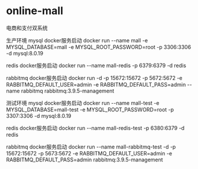 # online-mall
电商和支付双系统

生产环境
mysql docker服务启动
docker run --name mall -e MYSQL_DATABASE=mall -e MYSQL_ROOT_PASSWORD=root -p 3306:3306 -d mysql:8.0.19

redis docker服务启动
docker run --name mall-redis -p 6379:6379 -d redis

rabbitmq docker服务启动
docker run -d -p 15672:15672 -p 5672:5672 -e RABBITMQ_DEFAULT_USER=admin -e RABBITMQ_DEFAULT_PASS=admin --name rabbitmq rabbitmq:3.9.5-management

测试环境
mysql docker服务启动
docker run --name mall-test -e MYSQL_DATABASE=mall-test -e MYSQL_ROOT_PASSWORD=root -p 3307:3306 -d mysql:8.0.19

redis docker服务启动
docker run --name mall-redis-test -p 6380:6379 -d redis

rabbitmq docker服务启动
docker run --name mall-rabbitmq-test -d -p 15672:15672 -p 5673:5672 -e RABBITMQ_DEFAULT_USER=admin -e RABBITMQ_DEFAULT_PASS=admin rabbitmq:3.9.5-management

